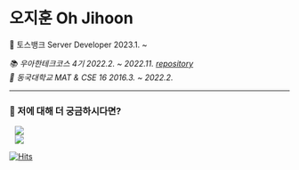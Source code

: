 # 오지훈 Oh Jihoon

💸 토스뱅크 Server Developer 2023.1. ~

_📚 우아한테크코스 4기 2022.2. ~ 2022.11._ _[repository](https://github.com/Ohzzi/woowacourse)_  
_🔭 동국대학교 MAT & CSE 16 2016.3. ~ 2022.2._

---

### 🤔 저에 대해 더 궁금하시다면?
<a href="https://ohzzi.io">
    <img 
        src="https://img.shields.io/badge/Blog-black?style=flat-square&logo=gatsby&logoColor=white&link=https://ohzzi.io"
        style="height : auto; margin-left : 10px; margin-right : 10px;"/>
</a><br>
<a href="https://www.instagram.com/oh_zzi_/">
    <img 
        src="https://img.shields.io/badge/instagram-E4405F?style=flat-square&logo=instagram&logoColor=white&link=https://www.instagram.com/oh_zzi_/"
        style="height : auto; margin-left : 10px; margin-right : 10px;"/>
</a>

[![Hits](https://hits.seeyoufarm.com/api/count/incr/badge.svg?url=https%3A%2F%2Fgithub.com%2FOhzzi&count_bg=%2379C83D&title_bg=%23555555&icon=&icon_color=%23E7E7E7&title=hits&edge_flat=false)](https://hits.seeyoufarm.com)  
